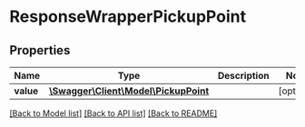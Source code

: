 # ResponseWrapperPickupPoint

## Properties
Name | Type | Description | Notes
------------ | ------------- | ------------- | -------------
**value** | [**\Swagger\Client\Model\PickupPoint**](PickupPoint.md) |  | [optional] 

[[Back to Model list]](../README.md#documentation-for-models) [[Back to API list]](../README.md#documentation-for-api-endpoints) [[Back to README]](../README.md)


